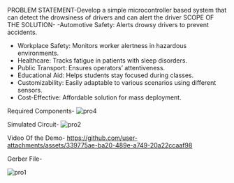 PROBLEM STATEMENT-Develop a simple microcontroller based system that can detect the drowsiness of drivers and can alert the driver
SCOPE OF THE SOLUTION-
-Automotive Safety: Alerts drowsy drivers to prevent accidents.  
- Workplace Safety: Monitors worker alertness in hazardous environments.  
- Healthcare: Tracks fatigue in patients with sleep disorders.  
- Public Transport: Ensures operators’ attentiveness.  
- Educational Aid: Helps students stay focused during classes.  
- Customizability: Easily adaptable to various scenarios using different sensors.  
- Cost-Effective: Affordable solution for mass deployment.

Required Components-
![pro4](https://github.com/user-attachments/assets/79c1a518-79aa-46ec-8921-fe7c1612de3a)


















Simulated Circuit-
![pro2](https://github.com/user-attachments/assets/d1ca2ff8-c31b-4736-b4d5-47b7f25fac50)




























Video Of the Demo-
https://github.com/user-attachments/assets/339775ae-ba20-489e-a749-20a22ccaaf98























Gerber File-

![pro1](https://github.com/user-attachments/assets/25bc4cd0-033c-4d50-a64a-9e0b65316ad4)



























